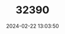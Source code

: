 ---
title: "32390"
category: "Cinnamomum japonicum"
draft: false
date: 2024-02-22 13:03:50
languages:
  Chinese: ["Putuo Zhang"]
---